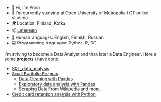 - 👋 Hi, I’m Anna  
- 🌱 I’m currently studying at Open University of Metropolia (ICT online studies)
- 🌍 Location: Finland, Kotka
- 📫 [LinekedIn](https://www.linkedin.com/in/anna-roman-48167a13a/)  
- 👩 Human languages: English, Finnish, Russian
- 💻 Programming languages: Python, R, SQL

I'm striving to become a Data Analyst and than later a Data Engineer. Here a some **projects** I have done:

- [SQL_data_analysis](https://github.com/Anna-Roman/SQL_data_analysis)
- [Small Portfolio Projects](https://github.com/Anna-Roman/PortfolioProjects):
  * [Data Cleaning with Pandas](https://github.com/Anna-Roman/PortfolioProjects/blob/main/Data_Cleaning_in_Pandas.ipynb)
  * [Exploratory data analysis with Pandas](https://github.com/Anna-Roman/PortfolioProjects/blob/main/Exploratory_Data_Analysis_in_Pandas.ipynb)
  * [Scraping Data From Wikipedia](https://github.com/Anna-Roman/PortfolioProjects/blob/main/Scraping_from_Wiki_and_%20explore.ipynb) and more.
- [Credit card retention analysis with Python](https://github.com/Anna-Roman/practical-python-for-data-professionals-4358485/tree/main)



<!---
Anna-Roman/Anna-Roman is a ✨ special ✨ repository because its `README.md` (this file) appears on your GitHub profile.
You can click the Preview link to take a look at your changes.
--->
